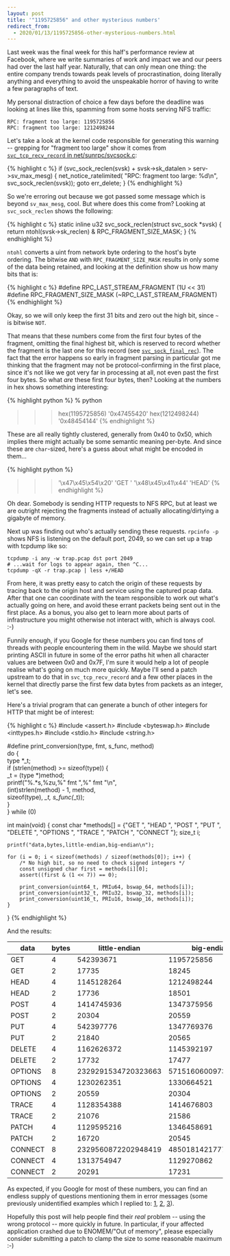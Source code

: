 ```yaml
---
layout: post
title: '"1195725856" and other mysterious numbers'
redirect_from:
  - 2020/01/13/1195725856-other-mysterious-numbers.html
---
```


Last week was the final week for this half's performance review at Facebook,
where we write summaries of work and impact we and our peers had over the last
half year. Naturally, that can only mean one thing: the entire company trends
towards peak levels of procrastination, doing literally anything and everything
to avoid the unspeakable horror of having to write a few paragraphs of text.

My personal distraction of choice a few days before the deadline was looking at
lines like this, spamming from some hosts serving NFS traffic:

    RPC: fragment too large: 1195725856
    RPC: fragment too large: 1212498244

Let's take a look at the kernel code responsible for generating this warning --
grepping for "fragment too large" show it comes from [`svc_tcp_recv_record` in
net/sunrpc/svcsock.c](https://git.kernel.org/pub/scm/linux/kernel/git/torvalds/linux.git/tree/net/sunrpc/svcsock.c?h=v5.4#n943):

{% highlight c %}
if (svc_sock_reclen(svsk) + svsk->sk_datalen >
                            serv->sv_max_mesg) {
    net_notice_ratelimited(
        "RPC: fragment too large: %d\n",
        svc_sock_reclen(svsk));
    goto err_delete;
}
{% endhighlight %}

So we're erroring out because we got passed some message which is beyond
`sv_max_mesg`, cool. But where does this come from? Looking at
`svc_sock_reclen` shows the following:

{% highlight c %}
static inline u32 svc_sock_reclen(struct svc_sock *svsk)
{
    return ntohl(svsk->sk_reclen) & RPC_FRAGMENT_SIZE_MASK;
}
{% endhighlight %}

`ntohl` converts a uint from network byte ordering to the host's byte ordering.
The bitwise `AND` with `RPC_FRAGMENT_SIZE_MASK` results in only some of the
data being retained, and looking at the definition show us how many bits that
is:

{% highlight c %}
#define RPC_LAST_STREAM_FRAGMENT (1U << 31)
#define RPC_FRAGMENT_SIZE_MASK   (~RPC_LAST_STREAM_FRAGMENT)
{% endhighlight %}

Okay, so we will only keep the first 31 bits and zero out the high bit, since
`~` is bitwise `NOT`.

That means that these numbers come from the first four bytes of the fragment,
omitting the final highest bit, which is reserved to record whether the
fragment is the last one for this record (see
[`svc_sock_final_rec`](https://git.kernel.org/pub/scm/linux/kernel/git/torvalds/linux.git/tree/include/linux/sunrpc/svcsock.h?h=v5.4#n47)).
The fact that the error happens so early in fragment parsing in particular got
me thinking that the fragment may not be protocol-confirming in the first
place, since it's not like we got very far in processing at all, not even past
the first four bytes. So what *are* these first four bytes, then? Looking at
the numbers in hex shows something interesting:

{% highlight python %}
% python
>>> hex(1195725856)
'0x47455420'
>>> hex(1212498244)
'0x48454144'
{% endhighlight %}

These are all really tightly clustered, generally from 0x40 to 0x50, which
implies there might actually be some semantic meaning per-byte. And since these
are `char`-sized, here's a guess about what might be encoded in them...

{% highlight python %}
>>> '\x47\x45\x54\x20'
'GET '
>>> '\x48\x45\x41\x44'
'HEAD'
{% endhighlight %}

Oh dear. Somebody is sending HTTP requests to NFS RPC, but at least we are
outright rejecting the fragments instead of actually allocating/dirtying a
gigabyte of memory.

Next up was finding out who's actually sending these requests. `rpcinfo -p`
shows NFS is listening on the default port, 2049, so we can set up a trap with
tcpdump like so:

    tcpdump -i any -w trap.pcap dst port 2049
    # ...wait for logs to appear again, then ^C...
    tcpdump -qX -r trap.pcap | less +/HEAD

From here, it was pretty easy to catch the origin of these requests by tracing
back to the origin host and service using the captured pcap data. After that
one can coordinate with the team responsible to work out what's actually going
on here, and avoid these errant packets being sent out in the first place. As a
bonus, you also get to learn more about parts of infrastructure you might
otherwise not interact with, which is always cool. :-)

Funnily enough, if you Google for these numbers you can find tons of threads
with people encountering them in the wild. Maybe we should start printing ASCII
in future in some of the error paths hit when all character values are between
0x0 and 0x7F, I'm sure it would help a lot of people realise what's going on
much more quickly. Maybe I'll send a patch upstream to do that in
`svc_tcp_recv_record` and a few other places in the kernel that directly parse
the first few data bytes from packets as an integer, let's see.

Here's a trivial program that can generate a bunch of other integers for HTTP
that might be of interest:

{% highlight c %}
#include <assert.h>
#include <byteswap.h>
#include <inttypes.h>
#include <stdio.h>
#include <string.h>

#define print_conversion(type, fmt, s_func, method) \
    do {                                            \
        type *_t;                                   \
        if (strlen(method) >= sizeof(type)) {       \
            _t = (type *)method;                    \
            printf("%.*s,%zu,%" fmt ",%" fmt "\n",  \
                   (int)strlen(method) - 1, method, \
                   sizeof(type), *_t, s_func(*_t)); \
        }                                           \
    } while (0)

int main(void) {
    const char *methods[] = {"GET ",   "HEAD ",   "POST ",
                             "PUT ",   "DELETE ", "OPTIONS ",
                             "TRACE ", "PATCH ",  "CONNECT "};
    size_t i;

    printf("data,bytes,little-endian,big-endian\n");

    for (i = 0; i < sizeof(methods) / sizeof(methods[0]); i++) {
        /* No high bit, so no need to check signed integers */
        const unsigned char first = methods[i][0];
        assert((first & (1 << 7)) == 0);

        print_conversion(uint64_t, PRIu64, bswap_64, methods[i]);
        print_conversion(uint32_t, PRIu32, bswap_32, methods[i]);
        print_conversion(uint16_t, PRIu16, bswap_16, methods[i]);
    }
}
{% endhighlight %}

And the results:

| data    | bytes | little-endian       | big-endian          |
|---------|-------|---------------------|---------------------|
| GET     | 4     | 542393671           | 1195725856          |
| GET     | 2     | 17735               | 18245               |
| HEAD    | 4     | 1145128264          | 1212498244          |
| HEAD    | 2     | 17736               | 18501               |
| POST    | 4     | 1414745936          | 1347375956          |
| POST    | 2     | 20304               | 20559               |
| PUT     | 4     | 542397776           | 1347769376          |
| PUT     | 2     | 21840               | 20565               |
| DELETE  | 4     | 1162626372          | 1145392197          |
| DELETE  | 2     | 17732               | 17477               |
| OPTIONS | 8     | 2329291534720323663 | 5715160600973038368 |
| OPTIONS | 4     | 1230262351          | 1330664521          |
| OPTIONS | 2     | 20559               | 20304               |
| TRACE   | 4     | 1128354388          | 1414676803          |
| TRACE   | 2     | 21076               | 21586               |
| PATCH   | 4     | 1129595216          | 1346458691          |
| PATCH   | 2     | 16720               | 20545               |
| CONNECT | 8     | 2329560872202948419 | 4850181421777769504 |
| CONNECT | 4     | 1313754947          | 1129270862          |
| CONNECT | 2     | 20291               | 17231               |

As expected, if you Google for most of these numbers, you can find an endless
supply of questions mentioning them in error messages (some previously
unidentified examples which I replied to:
[1](https://github.com/inconshreveable/ngrok/issues/545),
[2](https://stackoverflow.com/a/59730358/945780),
[3](https://github.com/ehang-io/nps/issues/315)).

Hopefully this post will help people find their *real* problem -- using the
wrong protocol -- more quickly in future. In particular, if your affected
application crashed due to ENOMEM/"Out of memory", please especially consider
submitting a patch to clamp the size to some reasonable maximum :-)
